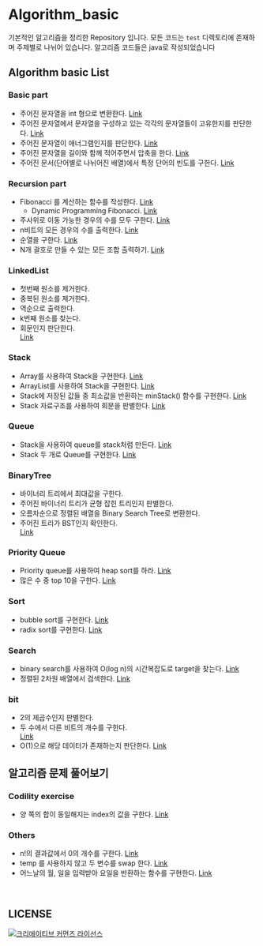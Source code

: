 # Algorithm_basic
기본적인 알고리즘을 정리한 Repository 입니다. 모든 코드는 `test` 디렉토리에 존재하며 주제별로 나뉘어 있습니다. 알고리즘 코드들은 java로 작성되었습니다

## Algorithm basic List

### Basic part
* 주어진 문자열을 int 형으로 변환한다. [Link](https://github.com/JaeYeopHan/algorithm_basic_java/blob/master/src/test/java/algorithm/basic/StringParseToInt.java)
* 주어진 문자열에서 문자열을 구성하고 있는 각각의 문자열들이 고유한지를 판단한다. [Link](https://github.com/JaeYeopHan/algorithm_basic_java/blob/master/src/test/java/algorithm/basic/UniqueCharacterInString.java)
* 주어진 문자열이 애너그램인지를 판단한다. [Link](https://github.com/JaeYeopHan/algorithm_basic_java/blob/master/src/test/java/algorithm/basic/IsAnagram.java)
* 주어진 문자열을 길이와 함께 적어주면서 압축을 한다. [Link](https://github.com/JaeYeopHan/algorithm_basic_java/blob/master/src/test/java/algorithm/basic/CharacterCompressWithLength.java)
* 주어진 문서(단어별로 나뉘어진 배열)에서 특정 단어의 빈도를 구한다. [Link](https://github.com/JaeYeopHan/algorithm_basic_java/blob/master/src/test/java/algorithm/basic/FrequencyStringInDocument.java)


### Recursion part
* Fibonacci 를 계산하는 함수를 작성한다. [Link](https://github.com/JaeYeopHan/algorithm_basic_java/blob/master/src/test/java/algorithm/recursion/Fibonacci.java)
  * Dynamic Programming Fibonacci. [Link](https://github.com/JaeYeopHan/algorithm_basic_java/tree/master/src/test/java/algorithm/dp)
* 주사위로 이동 가능한 경우의 수를 모두 구한다. [Link](https://github.com/JaeYeopHan/algorithm_basic_java/blob/master/src/test/java/algorithm/recursion/Dice.java)
* n비트의 모든 경우의 수를 출력한다. [Link](https://github.com/JaeYeopHan/algorithm_basic_java/blob/master/src/test/java/algorithm/recursion/NBitWays.java)
* 순열을 구한다. [Link](https://github.com/JaeYeopHan/algorithm_basic_java/blob/master/src/test/java/algorithm/recursion/Permutation.java)
* N개 괄호로 만들 수 있는 모든 조합 출력하기. [Link](https://github.com/JaeYeopHan/algorithm_basic_java/blob/master/src/test/java/algorithm/recursion/BraceCombination.java)

### LinkedList
* 첫번째 원소를 제거한다.
* 중복된 원소를 제거한다.
* 역순으로 출력한다.
* k번째 원소를 찾는다.
* 회문인지 판단한다.  
[Link](https://github.com/JaeYeopHan/algorithm_basic_java/blob/master/src/test/java/datastructure/linkedlist/SingleLinkedListTest.java)

### Stack
* Array를 사용하여 Stack을 구현한다. [Link](https://github.com/JaeYeopHan/algorithm_basic_java/blob/master/src/test/java/datastructure/stack/MyStackWithArrayTest.java)
* ArrayList를 사용하여 Stack을 구현한다. [Link](https://github.com/JaeYeopHan/algorithm_basic_java/blob/master/src/test/java/datastructure/stack/MyStackWithArrayListTest.java)
* Stack에 저장된 값들 중 최소값을 반환하는 minStack() 함수를 구현한다. [Link](https://github.com/JaeYeopHan/algorithm_basic_java/blob/master/src/test/java/datastructure/stack/MinimumStackTest.java)
* Stack 자료구조를 사용하여 회문을 판별한다. [Link](https://github.com/JaeYeopHan/algorithm_basic_java/blob/master/src/test/java/datastructure/stack/IsPalindromeTest.java)

### Queue
* Stack을 사용하여 queue를 stack처럼 만든다. [Link](https://github.com/JaeYeopHan/algorithm_basic_java/blob/master/src/test/java/datastructure/queue/ReverseQueueTest.java)
* Stack 두 개로 Queue를 구현한다. [Link](https://github.com/JaeYeopHan/algorithm_basic_java/blob/master/src/test/java/datastructure/queue/QueueWithTwoStack.java)

### BinaryTree
* 바이너리 트리에서 최대값을 구한다.
* 주어진 바이너리 트리가 균형 잡힌 트리인지 판별한다.
* 오름차순으로 정렬된 배열을 Binary Search Tree로 변환한다.
* 주어진 트리가 BST인지 확인한다.  
[Link](https://github.com/JaeYeopHan/algorithm_basic_java/blob/master/src/test/java/datastructure/binaryTree/BinaryTree.java)

### Priority Queue
* Priority queue를 사용하여 heap sort를 하라. [Link](https://github.com/JaeYeopHan/algorithm_basic_java/blob/master/src/test/java/datastructure/priorityqueue/HeapSortByUsingPQ.java)
* 많은 수 중 top 10을 구한다. [Link](https://github.com/JaeYeopHan/algorithm_basic_java/blob/master/src/test/java/datastructure/priorityqueue/CalcTopTen.java)

### Sort
* bubble sort를 구현한다. [Link](https://github.com/JaeYeopHan/algorithm_basic_java/blob/master/src/test/java/sort/BubbleSort.java)
* radix sort를 구현한다. [Link](https://github.com/JaeYeopHan/algorithm_basic_java/blob/master/src/test/java/sort/RadixSort.java)

### Search
* binary search를 사용하여 O(log n)의 시간복잡도로 target을 찾는다. [Link](https://github.com/JaeYeopHan/algorithm_basic_java/blob/master/src/test/java/search/BinarySearchTest.java) 
* 정렬된 2차원 배열에서 검색한다. [Link](https://github.com/JaeYeopHan/algorithm_basic_java/blob/master/src/test/java/search/SearchIn2DTest.java)

### bit
* 2의 제곱수인지 판별한다.
* 두 수에서 다른 비트의 개수를 구한다.  
[Link](https://github.com/JaeYeopHan/algorithm_basic_java/blob/master/src/test/java/bit/BitOperator.java)
* O(1)으로 해당 데이터가 존재하는지 판단한다. [Link](https://github.com/JaeYeopHan/algorithm_basic_java/blob/master/src/test/java/bit/BitMapTest.java)


## 알고리즘 문제 풀어보기
### Codility exercise
* 양 쪽의 합이 동일해지는 index의 값을 구한다. [Link](https://github.com/JaeYeopHan/algorithm_basic_java/blob/master/src/test/java/codility/SearchEquilibrium.java)

### Others
* n!의 결과값에서 0의 개수를 구한다. [Link](https://github.com/JaeYeopHan/algorithm_basic_java/blob/master/src/test/java/exercise/FactorialZeroCount.java)
* temp 를 사용하지 않고 두 변수를 swap 한다. [Link](https://github.com/JaeYeopHan/algorithm_basic_java/blob/master/src/test/java/exercise/NoTempSwapTest.java)
* 어느날의 월, 일을 입력받아 요일을 반환하는 함수를 구현한다. [Link](https://github.com/JaeYeopHan/algorithm_basic_java/blob/master/src/test/java/exercise/CalenderExample.java)
</br>

## LICENSE
<a rel="license" href="http://creativecommons.org/licenses/by/4.0/"><img alt="크리에이티브 커먼즈 라이선스" style="border-width:0" src="https://i.creativecommons.org/l/by/4.0/88x31.png" /></a>

